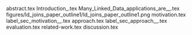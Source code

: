 abstract.tex
Introduction_.tex
Many_Linked_Data_applications_are__.tex
figures/ld_joins_paper_outline1/ld_joins_paper_outline1.png
motivation.tex
label_sec_motivation__.tex
approach.tex
label_sec_approach__.tex
evaluation.tex
related-work.tex
discussion.tex